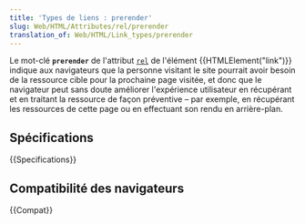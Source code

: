 ```yaml
---
title: 'Types de liens : prerender'
slug: Web/HTML/Attributes/rel/prerender
translation_of: Web/HTML/Link_types/prerender
---
```


Le mot-clé **`prerender`** de l'attribut [`rel`](/fr/docs/Web/HTML/Element/link#rel) de l'élément {{HTMLElement("link")}} indique aux navigateurs que la personne visitant le site pourrait avoir besoin de la ressource cible pour la prochaine page visitée, et donc que le navigateur peut sans doute améliorer l'expérience utilisateur en récupérant et en traitant la ressource de façon préventive – par exemple, en récupérant les ressources de cette page ou en effectuant son rendu en arrière-plan.

## Spécifications

{{Specifications}}

## Compatibilité des navigateurs

{{Compat}}
